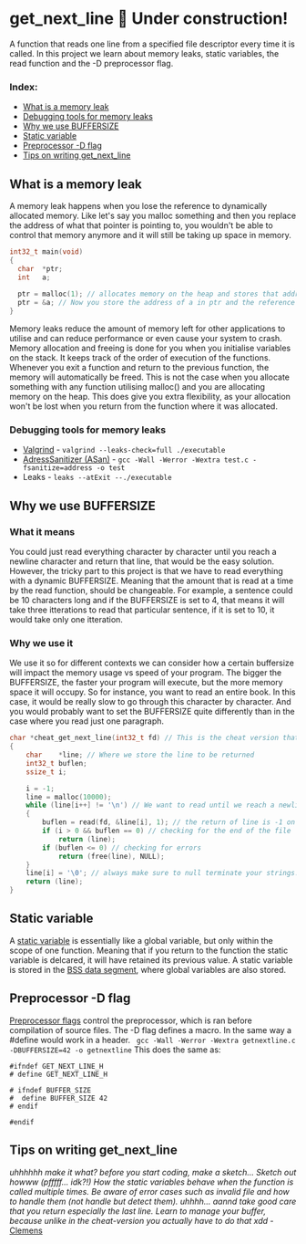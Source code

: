 # get_next_line 🔨 Under construction!
A function that reads one line from a specified file descriptor every time it is called. 
In this project we learn about memory leaks, static variables, the read function and the -D preprocessor flag.

### Index:
+ [What is a memory leak](#what-is-a-memory-leak)
+ [Debugging tools for memory leaks](#debugging-tools-for-memory-leaks) 
+ [Why we use BUFFERSIZE](#why-we-use-buffersize) 
+ [Static variable](#static-variable)
+ [Preprocessor -D flag](#preprocessor--d-flag)
+ [Tips on writing get_next_line](#tips-on-writing-get_next_line)

## What is a memory leak
A memory leak happens when you lose the reference to dynamically allocated memory. Like let's say you malloc something and then you replace 
the address of what that pointer is pointing to, you wouldn't be able to control that memory anymore and it will still be taking up space in memory. 
```c
int32_t main(void)
{
  char	*ptr;
  int	a;
  
  ptr = malloc(1); // allocates memory on the heap and stores that address in ptr. 
  ptr = &a; // Now you store the address of a in ptr and the reference to the previous allocation is lost in the void!
}
```
Memory leaks reduce the amount of memory left for other applications to utilise and can reduce performance or even cause your system to crash. 
Memory allocation and freeing is done for you when you initialise variables on the stack. It keeps track of the order of execution of the functions. Whenever you exit a function and return to the previous function, the memory will automatically be freed. This is not the case when you allocate something with any function utilising malloc() and you are allocating memory on the heap. This does give you extra flexibility, as your allocation won't be lost when you return from the function where it was allocated.

### Debugging tools for memory leaks
+ [Valgrind](https://www.youtube.com/watch?v=bb1bTJtgXrI) - `valgrind --leaks-check=full ./executable` 
+ [AdressSanitizer (ASan)](https://www.osc.edu/resources/getting_started/howto/howto_use_address_sanitizer) - `gcc -Wall -Werror -Wextra test.c -fsanitize=address -o test` 
+ Leaks - `leaks --atExit --./executable`

## Why we use BUFFERSIZE
### What it means 
You could just read everything character by character until you reach a newline character and return that line, that would be the easy solution. However, the tricky part to this project is that we have to read everything with a dynamic BUFFERSIZE. Meaning that the amount that is read at a time by the read function, should be changeable. For example, a sentence could be 10 characters long and if the BUFFERSIZE is set to 4, that means it will take three itterations to read that particular sentence, if it is set to 10, it would take only one itteration.
### Why we use it
We use it so for different contexts we can consider how a certain buffersize will impact the memory usage vs speed of your program. 
The bigger the BUFFERSIZE, the faster your program will execute, but the more memory space it will occupy. 
So for instance, you want to read an entire book. In this case, it would be really slow to go through this character by character. And you would probably want to set the BUFFERSIZE quite differently than in the case where you read just one paragraph.

```c
char *cheat_get_next_line(int32_t fd) // This is the cheat version that reads character by character
{
	char	*line; // Where we store the line to be returned
	int32_t	buflen;
	ssize_t	i;

	i = -1;
	line = malloc(10000);
	while (line[i++] != '\n') // We want to read until we reach a newline character
	{
		buflen = read(fd, &line[i], 1); // the return of line is -1 on error
		if (i > 0 && buflen == 0) // checking for the end of the file
			return (line);
		if (buflen <= 0) // checking for errors
			return (free(line), NULL);
	}
	line[i] = '\0'; // always make sure to null terminate your strings!
	return (line);
}
```
## Static variable
A [static variable](https://www.geeksforgeeks.org/static-variables-in-c/) is essentially like a global variable, but only within the scope of one function. Meaning that if you return to the function the static variable is delcared, it will have retained its previous value. A static variable is stored in the [BSS data segment](https://www.geeksforgeeks.org/memory-layout-of-c-program/), where global variables are also stored. 

## Preprocessor -D flag
[Preprocessor flags](https://gcc.gnu.org/onlinedocs/gcc/Preprocessor-Options.html) control the preprocessor, which is ran before compilation of source files. The -D flag defines a macro. In the same way a #define would work in a header. 
` gcc -Wall -Werror -Wextra getnextline.c -DBUFFERSIZE=42 -o getnextline` 
This does the same as: 
```
#ifndef GET_NEXT_LINE_H
# define GET_NEXT_LINE_H

# ifndef BUFFER_SIZE
#  define BUFFER_SIZE 42
# endif

#endif 
```

## Tips on writing get_next_line
_uhhhhhh make it what? before you start coding, make a sketch... Sketch out howww (pfffff... idk?!) How the static variables behave when the function is called multiple times. Be aware of error cases such as invalid file and how to handle them (not handle but detect them). uhhhh... aannd take good care that you return especially the last line. Learn to manage your buffer, because unlike in the cheat-version you actually have to do that xdd_ - [Clemens](https://profile.intra.42.fr/users/cdahlhof) 
